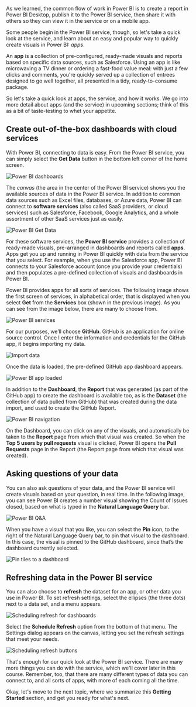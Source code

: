 As we learned, the common flow of work in Power BI is to create a report in Power BI Desktop, publish it to the Power BI service, then share it with others so they can view it in the service or on a mobile app.

Some people begin in the Power BI service, though, so let's take a quick look at the service, and learn about an easy and popular way to quickly create visuals in Power BI: *apps*.

An **app** is a collection of pre-configured, ready-made visuals and reports based on specific data sources, such as Salesforce. Using an app is like microwaving a TV dinner or ordering a fast-food value meal: with just a few clicks and comments, you're quickly served up a collection of entrees designed to go well together, all presented in a tidy, ready-to-consume package.

So let's take a quick look at apps, the service, and how it works. We go into more detail about apps (and the service) in upcoming sections; think of this as a bit of taste-testing to whet your appetite.

## Create out-of-the-box dashboards with cloud services
With Power BI, connecting to data is easy. From the Power BI service, you can simply select the **Get Data** button in the bottom left corner of the home screen.

![Power BI dashboards](../media/pbi-touring_01.png)

The *canvas* (the area in the center of the Power BI service) shows you the available sources of data in the Power BI service. In addition to common data sources such as Excel files, databases, or Azure data, Power BI can connect to **software services** (also called SaaS providers, or cloud services) such as Salesforce, Facebook, Google Analytics, and a whole assortment of other SaaS services just as easily.

![Power BI Get Data](../media/pbi-touring_02.png)

For these software services, the **Power BI service** provides a collection of ready-made visuals, pre-arranged in dashboards and reports called **apps**. Apps get you up and running in Power BI quickly with data from the service that you select. For example, when you use the Salesforce app, Power BI connects to your Salesforce account (once you provide your credentials) and then populates a pre-defined collection of visuals and dashboards in Power BI.

Power BI provides apps for all sorts of services. The following image shows the first screen of services, in alphabetical order, that is displayed when you select **Get** from the **Services** box (shown in the previous image). As you can see from the image below, there are many to choose from.

![Power BI services](../media/pbi-touring_03.png)

For our purposes, we’ll choose **GitHub**. GitHub is an application for online source control. Once I enter the information and credentials for the GitHub app, it begins importing my data.

![Import data](../media/pbi-touring_04.png)

Once the data is loaded, the pre-defined GitHub app dashboard appears.

![Power BI app loaded](../media/pbi-touring_05.png)

In addition to the **Dashboard**, the **Report** that was generated (as part of the GitHub app) to create the dashboard is available too, as is the **Dataset** (the collection of data pulled from GitHub) that was created during the data import, and used to create the GitHub Report.

![Power BI navigation](../media/pbi-touring_06.png)

On the Dashboard, you can click on any of the visuals, and automatically be taken to the **Report** page from which that visual was created. So when the **Top 5 users by pull requests** visual is clicked, Power BI opens the **Pull Requests** page in the Report (the Report page from which that visual was created).

## Asking questions of your data
You can also ask questions of your data, and the Power BI service will create visuals based on your question, in real time. In the following image, you can see Power BI creates a number visual showing the Count of Issues closed, based on what is typed in the **Natural Language Query** bar.

![Power BI Q&A](../media/pbi-touring_07.png)

When you have a visual that you like, you can select the **Pin** icon, to the right of the Natural Language Query bar, to pin that visual to the dashboard. In this case, the visual is pinned to the GitHub dashboard, since that’s the dashboard currently selected.

![Pin tiles to a dashboard](../media/pbi-touring_08.png)

## Refreshing data in the Power BI service
You can also choose to **refresh** the dataset for an app, or other data you use in Power BI. To set refresh settings, select the ellipses (the three dots) next to a data set, and a menu appears.

![Scheduling refresh for dashboards](../media/pbi-touring_09.png)

Select the **Schedule Refresh** option from the bottom of that menu. The Settings dialog appears on the canvas, letting you set the refresh settings that meet your needs.

![Scheduling refresh buttons](../media/pbi-touring_10.png)

That's enough for our quick look at the Power BI service. There are many more things you can do with the service, which we'll cover later in this course. Remember, too, that there are many different types of data you can connect to, and all sorts of apps, with more of each coming all the time.

Okay, let's move to the next topic, where we summarize this **Getting Started** section, and get you ready for what's next.


